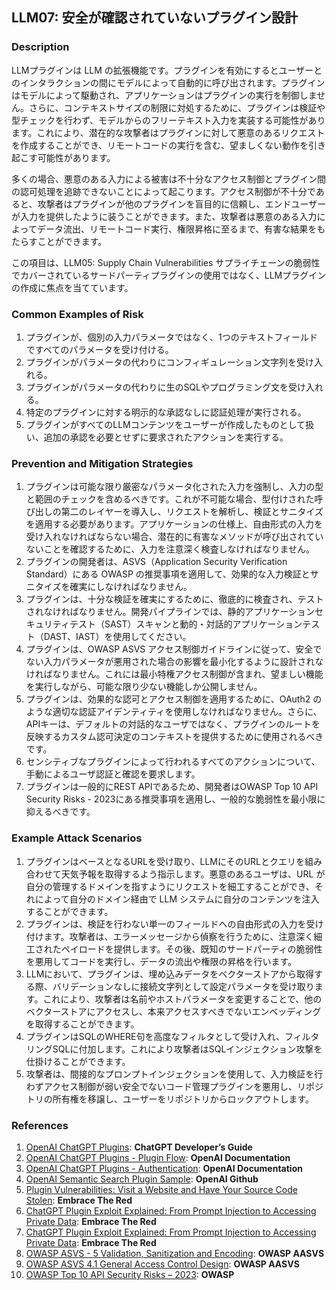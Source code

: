 ## LLM07: 安全が確認されていないプラグイン設計

### Description

LLMプラグインは LLM の拡張機能です。プラグインを有効にするとユーザーとのインタラクションの間にモデルによって自動的に呼び出されます。プラグインはモデルによって駆動され、アプリケーションはプラグインの実行を制御しません。さらに、コンテキストサイズの制限に対処するために、プラグインは検証や型チェックを行わず、モデルからのフリーテキスト入力を実装する可能性があります。これにより、潜在的な攻撃者はプラグインに対して悪意のあるリクエストを作成することができ、リモートコードの実行を含む、望ましくない動作を引き起こす可能性があります。

多くの場合、悪意のある入力による被害は不十分なアクセス制御とプラグイン間の認可処理を追跡できないことによって起こります。アクセス制御が不十分であると、攻撃者はプラグインが他のプラグインを盲目的に信頼し、エンドユーザーが入力を提供したように装うことができます。また、攻撃者は悪意のある入力によってデータ流出、リモートコード実行、権限昇格に至るまで、有害な結果をもたらすことができます。

この項目は、LLM05: Supply Chain Vulnerabilities サプライチェーンの脆弱性でカバーされているサードパーティプラグインの使用ではなく、LLMプラグインの作成に焦点を当てています。

### Common Examples of Risk

1. プラグインが、個別の入力パラメータではなく、1つのテキストフィールドですべてのパラメータを受け付ける。
1. プラグインがパラメータの代わりにコンフィギュレーション文字列を受け入れる。
1. プラグインがパラメータの代わりに生のSQLやプログラミング文を受け入れる。
1. 特定のプラグインに対する明示的な承認なしに認証処理が実行される。
1. プラグインがすべてのLLMコンテンツをユーザーが作成したものとして扱い、追加の承認を必要とせずに要求されたアクションを実行する。

### Prevention and Mitigation Strategies

1. プラグインは可能な限り厳密なパラメータ化された入力を強制し、入力の型と範囲のチェックを含めるべきです。これが不可能な場合、型付けされた呼び出しの第二のレイヤーを導入し、リクエストを解析し、検証とサニタイズを適用する必要があります。アプリケーションの仕様上、自由形式の入力を受け入れなければならない場合、潜在的に有害なメソッドが呼び出されていないことを確認するために、入力を注意深く検査しなければなりません。
1. プラグインの開発者は、ASVS（Application Security Verification Standard）にある OWASP の推奨事項を適用して、効果的な入力検証とサニタイズを確実にしなければなりません。
1. プラグインは、十分な検証を確実にするために、徹底的に検査され、テストされなければなりません。開発パイプラインでは、静的アプリケーションセキュリティテスト（SAST）スキャンと動的・対話的アプリケーションテスト（DAST、IAST）を使用してください。
1. プラグインは、OWASP ASVS アクセス制御ガイドラインに従って、安全でない入力パラメータが悪用された場合の影響を最小化するように設計されなければなりません。これには最小特権アクセス制御が含まれ、望ましい機能を実行しながら、可能な限り少ない機能しか公開しません。
1. プラグインは、効果的な認可とアクセス制御を適用するために、OAuth2 のような適切な認証アイデンティティを使用しなければなりません。さらに、APIキーは、デフォルトの対話的なユーザではなく、プラグインのルートを反映するカスタム認可決定のコンテキストを提供するために使用されるべきです。
1. センシティブなプラグインによって行われるすべてのアクションについて、手動によるユーザ認証と確認を要求します。
1. プラグインは一般的にREST APIであるため、開発者はOWASP Top 10 API Security Risks - 2023にある推奨事項を適用し、一般的な脆弱性を最小限に抑えるべきです。

### Example Attack Scenarios

1. プラグインはベースとなるURLを受け取り、LLMにそのURLとクエリを組み合わせて天気予報を取得するよう指示します。悪意のあるユーザは、URL が自分の管理するドメインを指すようにリクエストを細工することができ、それによって自分のドメイン経由で LLM システムに自分のコンテンツを注入することができます。
1. プラグインは、検証を行わない単一のフィールドへの自由形式の入力を受け付けます。攻撃者は、エラーメッセージから偵察を行うために、注意深く細工されたペイロードを提供します。その後、既知のサードパーティの脆弱性を悪用してコードを実行し、データの流出や権限の昇格を行います。
1. LLMにおいて、プラグインは、埋め込みデータをベクターストアから取得する際、バリデーションなしに接続文字列として設定パラメータを受け取ります。これにより、攻撃者は名前やホストパラメータを変更することで、他のベクターストアにアクセスし、本来アクセスすべきでないエンベッディングを取得することができます。
1. プラグインはSQLのWHERE句を高度なフィルタとして受け入れ、フィルタリングSQLに付加します。これにより攻撃者はSQLインジェクション攻撃を仕掛けることができます。
1. 攻撃者は、間接的なプロンプトインジェクションを使用して、入力検証を行わずアクセス制御が弱い安全でないコード管理プラグインを悪用し、リポジトリの所有権を移譲し、ユーザーをリポジトリからロックアウトします。

### References

1. [OpenAI ChatGPT Plugins](https://platform.openai.com/docs/plugins/introduction): **ChatGPT Developer’s Guide**
2. [OpenAI ChatGPT Plugins - Plugin Flow](https://platform.openai.com/docs/plugins/introduction/plugin-flow): **OpenAI Documentation**
3. [OpenAI ChatGPT Plugins - Authentication](https://platform.openai.com/docs/plugins/authentication/service-level): **OpenAI Documentation**
4. [OpenAI Semantic Search Plugin Sample](https://github.com/openai/chatgpt-retrieval-plugin): **OpenAI Github**
5. [Plugin Vulnerabilities: Visit a Website and Have Your Source Code Stolen](https://embracethered.com/blog/posts/2023/chatgpt-plugin-vulns-chat-with-code/): **Embrace The Red**
6. [ChatGPT Plugin Exploit Explained: From Prompt Injection to Accessing Private Data](https://embracethered.com/blog/posts/2023/chatgpt-cross-plugin-request-forgery-and-prompt-injection./): **Embrace The Red**
7. [ChatGPT Plugin Exploit Explained: From Prompt Injection to Accessing Private Data](https://embracethered.com/blog/posts/2023/chatgpt-cross-plugin-request-forgery-and-prompt-injection./): **Embrace The Red**
8. [OWASP ASVS - 5 Validation, Sanitization and Encoding](https://owasp-aasvs4.readthedocs.io/en/latest/V5.html#validation-sanitization-and-encoding): **OWASP AASVS**
9. [OWASP ASVS 4.1 General Access Control Design](https://owasp-aasvs4.readthedocs.io/en/latest/V4.1.html#general-access-control-design): **OWASP AASVS**
10. [OWASP Top 10 API Security Risks – 2023](https://owasp.org/API-Security/editions/2023/en/0x11-t10/): **OWASP**
